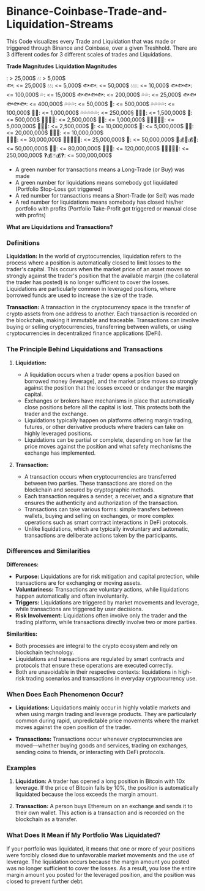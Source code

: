 # Binance-Coinbase-Trade-and-Liquidation-Streams
This Code visualizes every Trade and Liquidation that was made or triggered through Binance and Coinbase, over a   given Treshhold. There are 3 different codes for 3 different scales of trades and Liquidations. 
 
  **Trade Magnitudes**                        **Liquidation Magnitudes**
       
  :         >  25,000$                        💧:          >  5,000$      
🐟:         <= 25,000$                        💧💧:        <= 5,000$
🐟🐟:       <= 50,000$                        💧💧💧:      <= 10,000$
🐟🐟🐟:     <= 100,000$                       💦:          <= 15,000$
🐟🐟🐟🐟:   <= 200,000$                       💦💦:        <= 25,000$
🐟🐟🐟🐟🐟: <= 400,000$                       💦💦💦:      <= 50,000$
🐠:         <= 500,000$                       💦💦💦💦:    <= 100,000$
🐠🐠:       <= 1,000,000$                     💦💦💦💦💦:  <= 250,000§
🐠🐠🐠:     <= 1,500,000$                     🌊:          <= 500,000$
🐠🐠🐠🐠:   <= 2,500,000$                     🌊🌊:        <= 1,000,000$
🐠🐠🐠🐠🐠: <= 5,000,000$                     🌊🌊🌊:      <= 2,500,000$
🦈:         <= 10,000,000$                    🤿:           <= 5,000,000$
🦈🦈:       <= 20,000,000$                    🌊🤿🌊:      <= 10,000,000$  
🦈🦈🦈:     <= 30,000,000$                    💸🌊🤿🌊💸:  <= 25,000,000$
🐳:         <= 50,000,000$                    🌊💰🤿💰🌊:  <= 50,000,000$
🐳🐳:       <= 80,000,000$
🐳🐳🐳:     <= 120,000,000$
💸🌈🦄🌈💸: <= 250,000,000$ 
❓💰🃏💰❓: <= 500,000,000$


- A green number for transactions means a Long-Trade (or Buy) was made
- A green number for liquidations means somebody got liquidated (Portfolio Stop-Loss got triggered)
- A red number for transactions means a Short-Trade (or Sell) was made
- A red number for liquidations means somebody has closed his/her portfolio with profits (Portfolio Take-Profit got triggered or manual close with profits)




**What are Liquidations and Transactions?**


### Definitions

**Liquidation:** In the world of cryptocurrencies, liquidation refers to the process where a position is automatically closed to limit losses to the trader's capital. This occurs when the market price of an asset moves so strongly against the trader's position that the available margin (the collateral the trader has posted) is no longer sufficient to cover the losses. Liquidations are particularly common in leveraged positions, where borrowed funds are used to increase the size of the trade.

**Transaction:** A transaction in the cryptocurrency space is the transfer of crypto assets from one address to another. Each transaction is recorded on the blockchain, making it immutable and traceable. Transactions can involve buying or selling cryptocurrencies, transferring between wallets, or using cryptocurrencies in decentralized finance applications (DeFi).

### The Principle Behind Liquidations and Transactions

1. **Liquidation:**
   - A liquidation occurs when a trader opens a position based on borrowed money (leverage), and the market price moves so strongly against the position that the losses exceed or endanger the margin capital.
   - Exchanges or brokers have mechanisms in place that automatically close positions before all the capital is lost. This protects both the trader and the exchange.
   - Liquidations typically happen on platforms offering margin trading, futures, or other derivative products where traders can take on highly leveraged positions.
   - Liquidations can be partial or complete, depending on how far the price moves against the position and what safety mechanisms the exchange has implemented.

2. **Transaction:**
   - A transaction occurs when cryptocurrencies are transferred between two parties. These transactions are stored on the blockchain and secured by cryptographic methods.
   - Each transaction requires a sender, a receiver, and a signature that ensures the authenticity and authorization of the transaction.
   - Transactions can take various forms: simple transfers between wallets, buying and selling on exchanges, or more complex operations such as smart contract interactions in DeFi protocols.
   - Unlike liquidations, which are typically involuntary and automatic, transactions are deliberate actions taken by the participants.

### Differences and Similarities

**Differences:**
- **Purpose:** Liquidations are for risk mitigation and capital protection, while transactions are for exchanging or moving assets.
- **Voluntariness:** Transactions are voluntary actions, while liquidations happen automatically and often involuntarily.
- **Triggers:** Liquidations are triggered by market movements and leverage, while transactions are triggered by user decisions.
- **Risk Involvement:** Liquidations often involve only the trader and the trading platform, while transactions directly involve two or more parties.

**Similarities:**
- Both processes are integral to the crypto ecosystem and rely on blockchain technology.
- Liquidations and transactions are regulated by smart contracts and protocols that ensure these operations are executed correctly.
- Both are unavoidable in their respective contexts: liquidations in high-risk trading scenarios and transactions in everyday cryptocurrency use.

### When Does Each Phenomenon Occur?

- **Liquidations:** Liquidations mainly occur in highly volatile markets and when using margin trading and leverage products. They are particularly common during rapid, unpredictable price movements where the market moves against the open position of the trader.
  
- **Transactions:** Transactions occur whenever cryptocurrencies are moved—whether buying goods and services, trading on exchanges, sending coins to friends, or interacting with DeFi protocols.

### Examples

1. **Liquidation:** A trader has opened a long position in Bitcoin with 10x leverage. If the price of Bitcoin falls by 10%, the position is automatically liquidated because the loss exceeds the margin amount.
   
2. **Transaction:** A person buys Ethereum on an exchange and sends it to their own wallet. This action is a transaction and is recorded on the blockchain as a transfer.

### What Does It Mean if My Portfolio Was Liquidated?

If your portfolio was liquidated, it means that one or more of your positions were forcibly closed due to unfavorable market movements and the use of leverage. The liquidation occurs because the margin amount you posted was no longer sufficient to cover the losses. As a result, you lose the entire margin amount you posted for the leveraged position, and the position was closed to prevent further debt.
